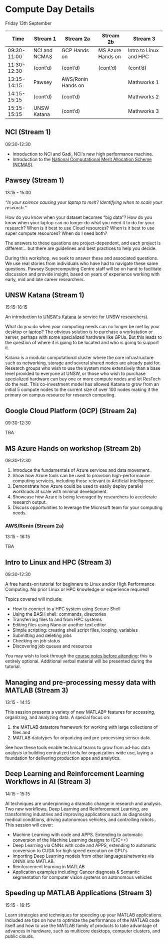 # Compute Day Details

Friday 13th September

<table>
<thead>
<tr>
<th>Time</th>
<th>Stream 1</th>
<th>Stream 2a</th>
<th>Stream 2b</th>
<th>Stream 3</th>
</tr>
</thead>
<tbody>
<tr>
<td>09:30-11:00</td>
<td>NCI and NCMAS</td>
<td>GCP Hands on</td>
<td>MS Azure Hands on</td>
<td>Intro to Linux and HPC</td>
</tr>
<tr>
<td>11:30-12:30</td>
<td>(cont’d)</td>
<td>(cont’d)</td>
<td>(cont’d)</td>
<td>(cont’d)</td>
</tr>
<tr>
<td>13:15-14:15</td>
<td>Pawsey</td>
<td>AWS/Ronin Hands on</td>
<td></td>
<td>Mathworks 1</td>
</tr>
<tr>
<td>14:15-15:15</td>
<td>(cont’d)</td>
<td>(cont’d)</td>
<td></td>
<td>Mathworks 2</td>
</tr>
<tr>
<td>15:15-15:15</td>
<td>UNSW Katana</td>
<td>(cont’d)</td>
<td></td>
<td>Mathworks 3</td>
</tr>
</tbody>
</table>


## NCI (Stream 1)

09:30-12:30

 - Introduction to NCI and Gadi, NCI's new high performance machine.
 - Introduction to the <a href="https://ncmas.nci.org.au/2020/">National Computational Merit Allocation Scheme (NCMAS)</a>.

## Pawsey (Stream 1)

13:15 - 15:00

*“Is your science causing your laptop to melt? Identifying when to scale your research.”*

How do you know when your dataset becomes “big data”? How do you know when your laptop can no longer do what you need it to do for your research? When is it best to use Cloud resources? When is it best to use super compute resources? When do I need both? 
 
The answers to these questions are project-dependent, and each project is different… but there are guidelines and best practices to help you decide.
 
During this workshop, we seek to answer these and associated questions. We use real stories from individuals who have had to navigate these same questions. Pawsey Supercomputing Centre staff will be on hand to facilitate discussion and provide insight, based on years of experience working with early, mid and late career researchers.

## UNSW Katana (Stream 1)

15:15-16:15

An introduction to <a href="https://research.unsw.edu.au/katana">UNSW's Katana</a> (a service for UNSW researchers).

What do you do when your computing needs can no longer be met by your desktop or laptop? The obvious solution is to purchase a workstation or server, perhaps with some specialized hardware like GPUs. But this leads to the question of where it is going to be located and who is going to support it.

Katana is a modular computational cluster where the core infrastructure such as networking, storage and several shared nodes are already paid for. Research groups who wish to use the system more extensively than a base level provided to everyone at UNSW, or those who wish to purchase specialized hardware can buy one or more compute nodes and let ResTech do the rest. This co-investment model has allowed Katana to grow from an initial 5 compute nodes to the current size of over 100 nodes making it the primary on campus resource for research computing.


## Google Cloud Platform (GCP) (Stream 2a)

09:30-12:30

TBA

## MS Azure Hands on workshop  (Stream 2b)

09:30-12:30

1. Introduce the fundamentals of Azure services and data movement.
2. Show how Azure tools can be used to provision high-performance computing services, including those relevant to Artificial Intelligence.
3. Demonstrate how Azure could be used to easily deploy parallel workloads at scale with minimal development.
4. Showcase how Azure is being leveraged by researchers to accelerate research output.
5. Discuss opportunities to leverage the Microsoft team for your computing needs.

### AWS/Ronin  (Stream 2a)

13:15 - 16:15

TBA

## Intro to Linux and HPC (Stream 3)

09:30-12:30

A free hands-on tutorial for beginners to Linux and/or High Performance Computing.  No prior Linux or HPC knowledge or experience required!

Topics covered will include:

- How to connect to a HPC system using Secure Shell
- Using the BASH shell: commands, directories
- Transferring files to and from HPC systems
- Editing files using Nano or another text editor
- Simple scripting: creating shell script files, looping, variables
- Submitting and deleting jobs
- Checking on job status
- Discovering job queues and resources

You may wish to look through the <a href="https://www.zap.org.au/~john/links/intro-to-linux-and-hpc.pdf">course notes before attending</a>; this is entirely optional.  Additional verbal material will be presented during the tutorial.


## Managing and pre-processing messy data with MATLAB (Stream 3)

13:15 - 14:15

This session presents a variety of new MATLAB® features for accessing, organizing, and analyzing data. A special focus on:

1. the MATLAB datastore framework for working with large collections of files and
2. MATLAB datatypes for organizing and pre-processing sensor data.

See how these tools enable technical teams to grow from ad-hoc data analysis to building centralized tools for organization-wide use, laying a foundation for delivering production apps and analytics.
 
## Deep Learning and Reinforcement Learning Workflows in AI (Stream 3)

14:15 - 15:15

AI techniques are underpinning a dramatic change in research and analysis. Two new workflows, Deep Learning and Reinforcement Learning, are transforming industries and improving applications such as diagnosing medical conditions, driving autonomous vehicles, and controlling robots.. This session will cover:

- Machine Learning with code and APPS. Extending to automatic conversion of the Machine Learning designs to  (C/C++)
- Deep Learning via CNNs with code and APPS, extending to automatic conversion to CUDA for high speed execution on GPU's
- Importing Deep Learning models from other languages/networks via ONNX  into MATLAB.
- Reinforcement learning in MATLAB
- Application examples  including: Cancer diagnosis & Semantic segmentation for computer vision systems on autonomous vehicles
 
## Speeding up MATLAB Applications (Stream 3)

15:15 - 16:15

Learn strategies and techniques for speeding up your MATLAB applications. Included are tips on how to optimize the performance of the MATLAB code itself and how to use the MATLAB family of products to take advantage of advances in hardware, such as multicore desktops, computer clusters, and public clouds.
